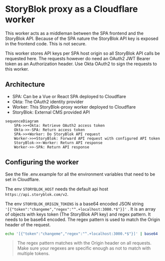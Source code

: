 # StoryBlok proxy as a Cloudflare worker

This worker acts as a middleman between the SPA frontend and the StoryBlok API. Because of the SPA nature the StoryBlok
API key is exposed in the frontend code. This is not secure.

This worker stores API keys per SPA host origin so all StoryBlok API calls be requested here. The requests however do
need an OAuth2 JWT Bearer token as an Authorization header. Use Okta OAuth2 to sign the requests to this worker.


## Architecture

- SPA: Can be a Vue or React SPA deployed to Cloudflare
- Okta: The OAuth2 identity provider
- Worker: This StoryBlok-proxy worker deployed to Cloudflare
- StoryBlok: External CMS provided API

```mermaid
sequenceDiagram
    SPA->>+Okta: Retrieve OAuth2 access token
    Okta->>-SPA: Return access token
    SPA->>+Worker: Do StoryBlok API request
    Worker->>+StoryBlok: Forward API request with configured API token
    StoryBlok->>-Worker: Return API response
    Worker->>-SPA: Return API response
```


## Configuring the worker

See the file .env.example for all the environment variables that need to be set in Cloudflare.

The env `STORYBLOK_HOST` needs the default api host `https://api.storyblok.com/v2`.

The env `STORYBLOK_ORIGIN_TOKENS` is a base64 encoded JSON string `'[{"token":"changeme","regex":"^.+localhost:3000.*$"}]'` . It is an array of objects with keys token (The StoryBlok API key) and regex pattern. It needs to be base64 encoded. The regex pattern is used to match the Origin header of the request.

```sh
echo '[{"token":"changeme","regex":"^.+localhost:3000.*$"}]' | base64
```

> The regex pattern matches with the Origin header on all requests. Make sure your regexes are specific enough as not
> to match with multiple tokens.
